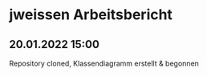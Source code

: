 # jweissen Arbeitsbericht

## 20.01.2022 15:00

Repository cloned, Klassendiagramm erstellt & begonnen
